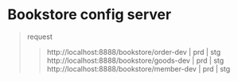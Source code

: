 # Bookstore config server

> request
> > http://localhost:8888/bookstore/order-dev | prd | stg
> > http://localhost:8888/bookstore/goods-dev | prd | stg
> > http://localhost:8888/bookstore/member-dev | prd | stg